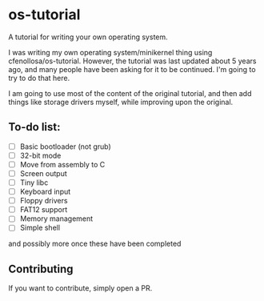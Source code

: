# os-tutorial
A tutorial for writing your own operating system.

I was writing my own operating system/minikernel thing using cfenollosa/os-tutorial.  However, the tutorial was last updated about 5 years ago, and many people have been asking for it to be continued.  I'm going to try to do that here.

I am going to use most of the content of the original tutorial, and then add things like storage drivers myself, while improving upon the original.

## To-do list:

- [ ] Basic bootloader (not grub)
- [ ] 32-bit mode
- [ ] Move from assembly to C
- [ ] Screen output
- [ ] Tiny libc
- [ ] Keyboard input
- [ ] Floppy drivers
- [ ] FAT12 support
- [ ] Memory management
- [ ] Simple shell

and possibly more once these have been completed

## Contributing

If you want to contribute, simply open a PR.
